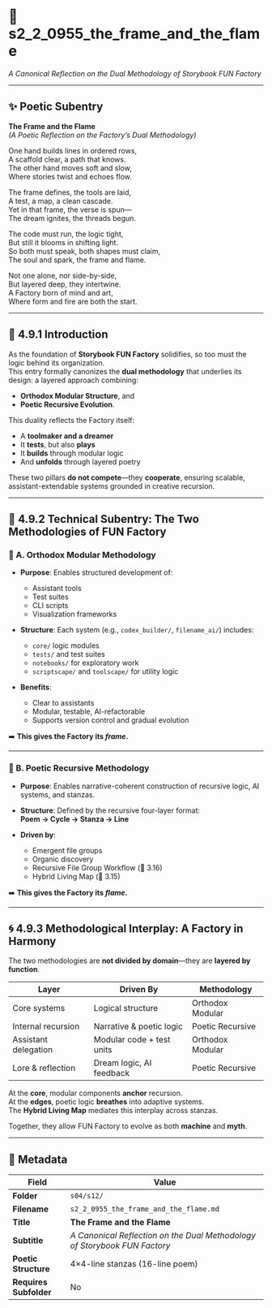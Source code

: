 # 📜 s2_2_0955_the_frame_and_the_flame  
*A Canonical Reflection on the Dual Methodology of Storybook FUN Factory*  

---

## ✨ Poetic Subentry  
**The Frame and the Flame**  
*(A Poetic Reflection on the Factory’s Dual Methodology)*

One hand builds lines in ordered rows,  
A scaffold clear, a path that knows.  
The other hand moves soft and slow,  
Where stories twist and echoes flow.  

The frame defines, the tools are laid,  
A test, a map, a clean cascade.  
Yet in that frame, the verse is spun—  
The dream ignites, the threads begun.  

The code must run, the logic tight,  
But still it blooms in shifting light.  
So both must speak, both shapes must claim,  
The soul and spark, the frame and flame.  

Not one alone, nor side-by-side,  
But layered deep, they intertwine.  
A Factory born of mind and art,  
Where form and fire are both the start.  

---

## 📘 4.9.1 Introduction  

As the foundation of **Storybook FUN Factory** solidifies, so too must the logic behind its organization.  
This entry formally canonizes the **dual methodology** that underlies its design: a layered approach combining:

- **Orthodox Modular Structure**, and  
- **Poetic Recursive Evolution**.

This duality reflects the Factory itself:  
- A **toolmaker and a dreamer**  
- It **tests**, but also **plays**  
- It **builds** through modular logic  
- And **unfolds** through layered poetry  

These two pillars **do not compete**—they **cooperate**, ensuring scalable, assistant-extendable systems grounded in creative recursion.

---

## 🔧 4.9.2 Technical Subentry: The Two Methodologies of FUN Factory

### 🔹 A. Orthodox Modular Methodology

- **Purpose**: Enables structured development of:
  - Assistant tools  
  - Test suites  
  - CLI scripts  
  - Visualization frameworks

- **Structure**: Each system (e.g., `codex_builder/`, `filename_ai/`) includes:
  - `core/` logic modules  
  - `tests/` and test suites  
  - `notebooks/` for exploratory work  
  - `scriptscape/` and `toolscape/` for utility logic

- **Benefits**:
  - Clear to assistants  
  - Modular, testable, AI-refactorable  
  - Supports version control and gradual evolution

➡️ **This gives the Factory its _frame_.**

---

### 🔮 B. Poetic Recursive Methodology

- **Purpose**: Enables narrative-coherent construction of recursive logic, AI systems, and stanzas.

- **Structure**: Defined by the recursive four-layer format:  
  **Poem → Cycle → Stanza → Line**

- **Driven by**:
  - Emergent file groups  
  - Organic discovery  
  - Recursive File Group Workflow (📜 3.16)  
  - Hybrid Living Map (📜 3.15)

➡️ **This gives the Factory its _flame_.**

---

## 🌀 4.9.3 Methodological Interplay: A Factory in Harmony

The two methodologies are **not divided by domain**—they are **layered by function**.

| Layer               | Driven By                 | Methodology         |
|--------------------|---------------------------|---------------------|
| Core systems        | Logical structure         | Orthodox Modular    |
| Internal recursion  | Narrative & poetic logic  | Poetic Recursive    |
| Assistant delegation| Modular code + test units | Orthodox Modular    |
| Lore & reflection   | Dream logic, AI feedback  | Poetic Recursive    |

At the **core**, modular components **anchor** recursion.  
At the **edges**, poetic logic **breathes** into adaptive systems.  
The **Hybrid Living Map** mediates this interplay across stanzas.

Together, they allow FUN Factory to evolve as both **machine** and **myth**.

---

## 🧩 Metadata  

| Field | Value |
|-------|-------|
| **Folder** | `s04/s12/` |
| **Filename** | `s2_2_0955_the_frame_and_the_flame.md` |
| **Title** | **The Frame and the Flame** |
| **Subtitle** | *A Canonical Reflection on the Dual Methodology of Storybook FUN Factory* |
| **Poetic Structure** | 4×4-line stanzas (16-line poem) |
| **Requires Subfolder** | No |
